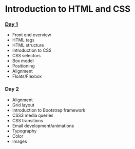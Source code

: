 # Introduction to HTML and CSS

### [Day 1](./day_1/README.md)

- Front end overview
- HTML tags
- HTML structure
- Introduction to CSS
- CSS selectors
- Box model
- Positioning
- Alignment
- Floats/Flexbox

### Day 2

- Alignment
- Grid layout
- Introduction to Bootstrap framework
- CSS3 media queries
- CSS transitions
- Email development/animations
- Typography
- Color
- Images
